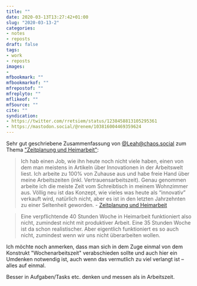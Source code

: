 ```yaml
---
title: ""
date: 2020-03-13T13:27:42+01:00
slug: "2020-03-13-2"
categories:
- notes
- reposts
draft: false
tags:
- work
- reposts
images:
-
mfbookmark: ""
mfbookmarkof: ""
mfrepostof: ""
mfreplyto: ""
mflikeof: ""
mfSource: ""
cite: ""
syndication:
- https://twitter.com/rretsiem/status/1238458813105295361
- https://mastodon.social/@renem/103816004469359624
---
```


Sehr gut geschriebene Zusammenfassung von [@Leah@chaos.social](https://chaos.social/@leah) zum Thema ["Zeitplanung und Heimarbeit"](https://leah.is/posts/zeitplanung-und-heimarbeit/):

>Ich hab einen Job, wie ihn heute noch nicht viele haben, einen von dem man meistens in Artikeln über Innovationen in der Arbeitswelt liest. Ich arbeite zu 100% von Zuhause aus und habe freie Hand über meine Arbeitszeiten (inkl. Vertrauensarbeitszeit). Genau genommen arbeite ich die meiste Zeit vom Schreibtisch in meinem Wohnzimmer aus. Völlig neu ist das Konzept, wie vieles was heute als “innovativ” verkauft wird, natürlich nicht, aber es ist in den letzten Jahrzehnten zu einer Seltenheit geworden. - [Zeitplanung und Heimarbeit](https://leah.is/posts/zeitplanung-und-heimarbeit/)

>Eine verpflichtende 40 Stunden Woche in Heimarbeit funktioniert also nicht, zumindest nicht mit produktiver Arbeit. Eine 35 Stunden Woche ist da schon realistischer. Aber eigentlich funktioniert es so auch nicht, zumindest wenn wir uns nicht überarbeiten wollen. 

Ich möchte noch anmerken, dass man sich in dem Zuge einmal von dem Konstrukt "Wochenarbeitszeit" verabschieden sollte und auch hier ein Umdenken notwendig ist, auch wenn das vermutlich zu viel verlangt ist – alles auf einmal.

Besser in Aufgaben/Tasks etc. denken und messen als in Arbeitszeit.

